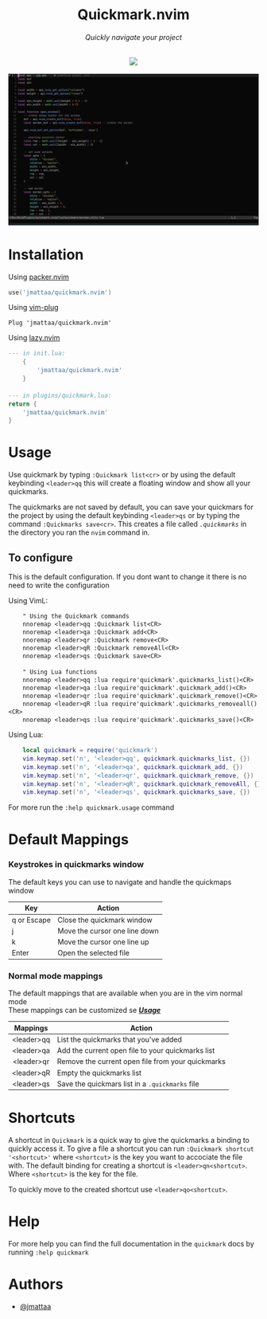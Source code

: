 <div align="center">

# Quickmark.nvim
###### Quickly navigate your project 

<a href="https://dotfyle.com/plugins/jmattaa/quickmark.nvim">
  <img src="https://dotfyle.com/plugins/jmattaa/quickmark.nvim/shield" />
</a>

![demo](./assets/demo.gif)

</div>

# Installation

Using [packer.nvim](https://github.com/wbthomason/packer.nvim)

```lua
use('jmattaa/quickmark.nvim')

```

Using [vim-plug](https://github.com/junegunn/vim-plug)

```vim
Plug 'jmattaa/quickmark.nvim'
```

Using [lazy.nvim](https://github.com/folke/lazy.nvim)
```lua
--- in init.lua:
    {
        'jmattaa/quickmark.nvim'
    }

--- in plugins/quickmark.lua:
return {
    'jmattaa/quickmark.nvim'
}
```

# Usage

Use quickmark by typing `:Quickmark list<cr>` or by using the default keybinding `<leader>qq`
this will create a floating window and show all your quickmarks.

The quickmarks are not saved by default, you can save your quickmars for the project 
by using the default keybinding `<leader>qs` or
by typing the command `:Quickmarks save<cr>`.
This creates a file called *`.quickmarks`* in the directory you ran 
the `nvim` command in.

## To configure 

This is the default configuration. If you dont want to change it there is no need
to write the configuration

Using VimL:

```vim
    " Using the Quickmark commands
    nnoremap <leader>qq :Quickmark list<CR>
    nnoremap <leader>qa :Quickmark add<CR>
    nnoremap <leader>qr :Quickmark remove<CR>
    nnoremap <leader>qR :Quickmark removeAll<CR>
    nnoremap <leader>qs :Quickmark save<CR>
    
    " Using Lua functions
    nnoremap <leader>qq :lua require'quickmark'.quickmarks_list()<CR>
    nnoremap <leader>qa :lua require'quickmark'.quickmark_add()<CR>
    nnoremap <leader>qr :lua require'quickmark'.quickmark_remove()<CR>
    nnoremap <leader>qR :lua require'quickmark'.quickmarks_removeall()<CR>
    nnoremap <leader>qs :lua require'quickmark'.quickmarks_save()<CR>
```

Using Lua:

```lua
    local quickmark = require('quickmark')
    vim.keymap.set('n', '<leader>qq', quickmark.quickmarks_list, {})
    vim.keymap.set('n', '<leader>qa', quickmark.quickmark_add, {}) 
    vim.keymap.set('n', '<leader>qr', quickmark.quickmark_remove, {}) 
    vim.keymap.set('n', '<leader>qR', quickmark.quickmark_removeAll, {})
    vim.keymap.set('n', '<leader>qs', quickmark.quickmarks_save, {})
```


For more run the `:help quickmark.usage` command

# Default Mappings

### Keystrokes in quickmarks window

The default keys you can use to navigate and handle the quickmaps window 

| Key              | Action                                               |
|------------------|------------------------------------------------------|
| q or Escape      | Close the quickmark window                           |
| j                | Move the cursor one line down                        |
| k                | Move the cursor one line up                          |
| Enter            | Open the selected file                               |

### Normal mode mappings

The default mappings that are available when you are in the vim normal mode
<br />
These mappings can be customized se ***[Usage](#usage)***

| Mappings         | Action                                               |
|:----------------:|------------------------------------------------------|
| \<leader\>qq     | List the quickmarks that you've added                |
| \<leader\>qa     | Add the current open file to your quickmarks list    |
| \<leader\>qr     | Remove the current open file from your quickmarks    |
| \<leader\>qR     | Empty the quickmarks list                            |
| \<leader\>qs     | Save the quickmars list in a `.quickmarks` file      |

# Shortcuts

A shortcut in `Quickmark` is a quick way to give the quickmarks a binding to 
quickly access it. To give a file a shortcut you can run 
`:Quickmark shortcut '<shortcut>'` where `<shortcut>` is the key you want to 
accociate the file with. The default binding for creating a shortcut is 
`<leader>qn<shortcut>`. Where `<shortcut>` is the key for the file.

To quickly move to the created shortcut use `<leader>qo<shortcut>`.

# Help
For more help you can find the full documentation in the `quickmark` docs by running `:help quickmark`

# Authors

- [@jmattaa](https://github.com/jmattaa)


